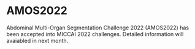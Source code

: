 # AMOS2022

Abdominal Multi-Organ Segmentation Challenge 2022 (AMOS2022) has been accepted into MICCAI 2022 challenges. Detailed information will avaiabled in next month.